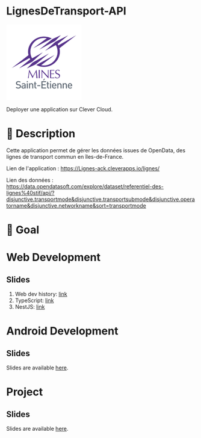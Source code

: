 # LignesDeTransport-API

![](./logo.png)

Deployer une application sur Clever Cloud. 

# 📝 Description 

Cette application permet de gérer les données issues de OpenData, des lignes de transport commun en îles-de-France.

Lien de l'application : https://Lignes-ack.cleverapps.io/lignes/

Lien des données : https://data.opendatasoft.com/explore/dataset/referentiel-des-lignes%40stif/api/?disjunctive.transportmode&disjunctive.transportsubmode&disjunctive.operatorname&disjunctive.networkname&sort=transportmode

# 📝 Goal

# Web Development 

## Slides

 1. Web dev history: [link](https://docs.google.com/presentation/d/1G3NzexpajWE-8K_louukRLqgNoU7yIFUqiZ7g5rGV6A/edit?usp=sharing)
 2. TypeScript: [link](https://docs.google.com/presentation/d/18u-UrIIRkzURgRof3yRqo-v0uqOOY5ooE5bbkh7It6E/edit?usp=sharing)
 3. NestJS: [link](https://docs.google.com/presentation/d/16A2KWAtrzli1kY2_uALsbOGIJS8ZP-pPOhl_BZZ7Lag/edit?usp=sharing)
 
# Android Development 

## Slides

Slides are available [here](https://docs.google.com/presentation/d/16A2KWAtrzli1kY2_uALsbOGIJS8ZP-pPOhl_BZZ7Lag/edit?usp=sharing).

# Project 

## Slides

Slides are available [here]( https://docs.google.com/presentation/d/1mwu2xx7_qfCZDfsRxseC94n7oBGYfhw-9xIftaTDbzk/edit#slide=id.p97).
